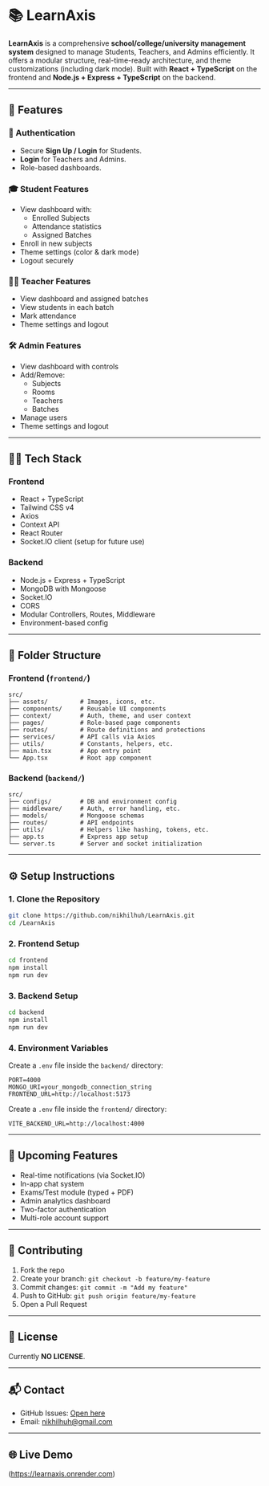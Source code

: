 # 📚 LearnAxis

**LearnAxis** is a comprehensive **school/college/university management system** designed to manage Students, Teachers, and Admins efficiently. It offers a modular structure, real-time-ready architecture, and theme customizations (including dark mode). Built with **React + TypeScript** on the frontend and **Node.js + Express + TypeScript** on the backend.

---

## 🚀 Features

### 🔐 Authentication
- Secure **Sign Up / Login** for Students.
- **Login** for Teachers and Admins.
- Role-based dashboards.

### 🎓 Student Features
- View dashboard with:
  - Enrolled Subjects
  - Attendance statistics
  - Assigned Batches
- Enroll in new subjects
- Theme settings (color & dark mode)
- Logout securely

### 👨‍🏫 Teacher Features
- View dashboard and assigned batches
- View students in each batch
- Mark attendance
- Theme settings and logout

### 🛠️ Admin Features
- View dashboard with controls
- Add/Remove:
  - Subjects
  - Rooms
  - Teachers
  - Batches
- Manage users
- Theme settings and logout

---

## 🧑‍💻 Tech Stack

### Frontend
- React + TypeScript
- Tailwind CSS v4
- Axios
- Context API
- React Router
- Socket.IO client (setup for future use)

### Backend
- Node.js + Express + TypeScript
- MongoDB with Mongoose
- Socket.IO
- CORS
- Modular Controllers, Routes, Middleware
- Environment-based config

---

## 📁 Folder Structure

### Frontend (`frontend/`)
```
src/
├── assets/         # Images, icons, etc.
├── components/     # Reusable UI components
├── context/        # Auth, theme, and user context
├── pages/          # Role-based page components
├── routes/         # Route definitions and protections
├── services/       # API calls via Axios
├── utils/          # Constants, helpers, etc.
├── main.tsx        # App entry point
└── App.tsx         # Root app component
```

### Backend (`backend/`)
```
src/
├── configs/        # DB and environment config
├── middleware/     # Auth, error handling, etc.
├── models/         # Mongoose schemas
├── routes/         # API endpoints
├── utils/          # Helpers like hashing, tokens, etc.
├── app.ts          # Express app setup
└── server.ts       # Server and socket initialization
```

---

## ⚙️ Setup Instructions

### 1. Clone the Repository

```bash
git clone https://github.com/nikhilhuh/LearnAxis.git
cd /LearnAxis
```

### 2. Frontend Setup

```bash
cd frontend
npm install
npm run dev
```

### 3. Backend Setup

```bash
cd backend
npm install
npm run dev
```

### 4. Environment Variables

Create a `.env` file inside the `backend/` directory:

```env
PORT=4000
MONGO_URI=your_mongodb_connection_string
FRONTEND_URL=http://localhost:5173
```

Create a `.env` file inside the `frontend/` directory:

```env
VITE_BACKEND_URL=http://localhost:4000
```
---

## 🔮 Upcoming Features

- Real-time notifications (via Socket.IO)
- In-app chat system
- Exams/Test module (typed + PDF)
- Admin analytics dashboard
- Two-factor authentication
- Multi-role account support

---

## 🤝 Contributing

1. Fork the repo
2. Create your branch: `git checkout -b feature/my-feature`
3. Commit changes: `git commit -m "Add my feature"`
4. Push to GitHub: `git push origin feature/my-feature`
5. Open a Pull Request

---

## 📄 License

Currently **NO LICENSE**.

---

## 📬 Contact

- GitHub Issues: [Open here](https://github.com/nikhilhuh/LearnAxis/issues)
- Email: nikhilhuh@gmail.com

---

## 🌐 Live Demo

(https://learnaxis.onrender.com)
